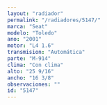 ```yaml
---
layout: "radiador"
permalink: "/radiadores/5147/"
marca: "Seat"
modelo: "Toledo"
ano: "2001"
motor: "L4 1.6"
transmision: "Automática"
parte: "M-914"
clima: "Con clima"
alto: "25 9/16"
ancho: "16 3/8"
observaciones: ""
id: "5147"
---
```



